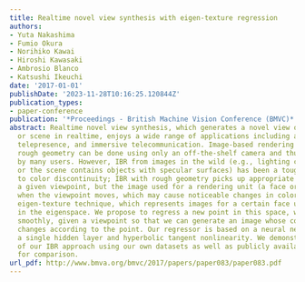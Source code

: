```yaml
---
title: Realtime novel view synthesis with eigen-texture regression
authors:
- Yuta Nakashima
- Fumio Okura
- Norihiko Kawai
- Hiroshi Kawasaki
- Ambrosio Blanco
- Katsushi Ikeuchi
date: '2017-01-01'
publishDate: '2023-11-28T10:16:25.120844Z'
publication_types:
- paper-conference
publication: '*Proceedings - British Machine Vision Conference (BMVC)*'
abstract: Realtime novel view synthesis, which generates a novel view of a real object
  or scene in realtime, enjoys a wide range of applications including augmented reality,
  telepresence, and immersive telecommunication. Image-based rendering (IBR) with
  rough geometry can be done using only an off-the-shelf camera and thus can be used
  by many users. However, IBR from images in the wild (e.g., lighting condition changes
  or the scene contains objects with specular surfaces) has been a tough problem due
  to color discontinuity; IBR with rough geometry picks up appropriate images for
  a given viewpoint, but the image used for a rendering unit (a face or pixel) switches
  when the viewpoint moves, which may cause noticeable changes in color. We use the
  eigen-texture technique, which represents images for a certain face using a point
  in the eigenspace. We propose to regress a new point in this space, which moves
  smoothly, given a viewpoint so that we can generate an image whose color smoothly
  changes according to the point. Our regressor is based on a neural network with
  a single hidden layer and hyperbolic tangent nonlinearity. We demonstrate the advantages
  of our IBR approach using our own datasets as well as publicly available datasets
  for comparison.
url_pdf: http://www.bmva.org/bmvc/2017/papers/paper083/paper083.pdf
---
```

